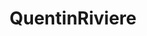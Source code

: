 ---
title: QuentinRiviere
github: https://github.com/QuentinRiviere
mode: dark
transition: 1s
score: 69.9
archetype:
- Code
- GIF
---